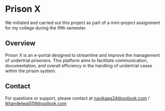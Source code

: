 # Prison X
We initiated and carried out this project as part of a mini-project assignment for my college during the fifth semester.

## Overview

Prison X is an e-portal designed to streamline and improve the management of undertrial prisoners. This platform aims to facilitate communication, documentation, and overall efficiency in the handling of undertrial cases within the prison system.

## Contact

For questions or support, please contact at navikaag24@outlook.com / lkhandelwal559@outlook.com 

